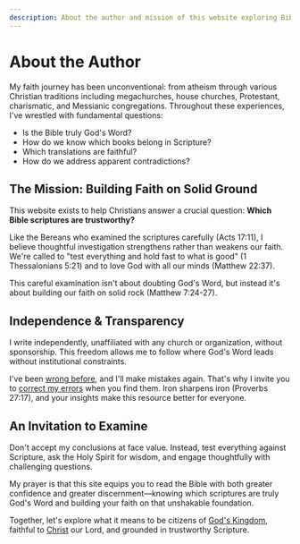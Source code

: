```yaml
---
description: About the author and mission of this website exploring Bible reliability, canon formation, and faithful study
---
```


# About the Author

My faith journey has been unconventional: from atheism through various Christian traditions including megachurches, house churches, Protestant, charismatic, and Messianic congregations. Throughout these experiences, I've wrestled with fundamental questions: 

* Is the Bible truly God's Word? 
* How do we know which books belong in Scripture? 
* Which translations are faithful? 
* How do we address apparent contradictions?

## The Mission: Building Faith on Solid Ground

This website exists to help Christians answer a crucial question: **Which Bible scriptures are trustworthy?**

Like the Bereans who examined the scriptures carefully (Acts 17:11), I believe thoughtful investigation strengthens rather than weakens our faith. We're called to "test everything and hold fast to what is good" (1 Thessalonians 5:21) and to love God with all our minds (Matthew 22:37).

This careful examination isn't about doubting God's Word, but instead it's about building our faith on solid rock (Matthew 7:24-27).

## Independence & Transparency

I write independently, unaffiliated with any church or organization, without sponsorship. This freedom allows me to follow where God's Word leads without institutional constraints.

I've been [wrong before](disclaimer.md), and I'll make mistakes again. That's why I invite you to [correct my errors](edit.md) when you find them. Iron sharpens iron (Proverbs 27:17), and your insights make this resource better for everyone.

## An Invitation to Examine

Don't accept my conclusions at face value. Instead, test everything against Scripture, ask the Holy Spirit for wisdom, and engage thoughtfully with challenging questions.

My prayer is that this site equips you to read the Bible with both greater confidence and greater discernment—knowing which scriptures are truly God's Word and building your faith on that unshakable foundation.

Together, let's explore what it means to be citizens of [God's Kingdom](https://kingdom.ofgod.info), faithful to [Christ](https://son.ofgod.info) our Lord, and grounded in trustworthy Scripture.
